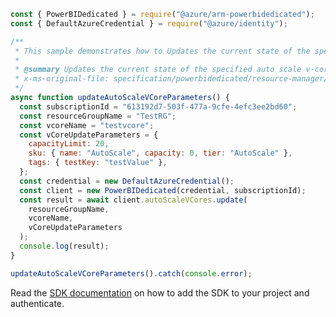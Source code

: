 ```javascript
const { PowerBIDedicated } = require("@azure/arm-powerbidedicated");
const { DefaultAzureCredential } = require("@azure/identity");

/**
 * This sample demonstrates how to Updates the current state of the specified auto scale v-core.
 *
 * @summary Updates the current state of the specified auto scale v-core.
 * x-ms-original-file: specification/powerbidedicated/resource-manager/Microsoft.PowerBIdedicated/stable/2021-01-01/examples/updateAutoScaleVCore.json
 */
async function updateAutoScaleVCoreParameters() {
  const subscriptionId = "613192d7-503f-477a-9cfe-4efc3ee2bd60";
  const resourceGroupName = "TestRG";
  const vcoreName = "testvcore";
  const vCoreUpdateParameters = {
    capacityLimit: 20,
    sku: { name: "AutoScale", capacity: 0, tier: "AutoScale" },
    tags: { testKey: "testValue" },
  };
  const credential = new DefaultAzureCredential();
  const client = new PowerBIDedicated(credential, subscriptionId);
  const result = await client.autoScaleVCores.update(
    resourceGroupName,
    vcoreName,
    vCoreUpdateParameters
  );
  console.log(result);
}

updateAutoScaleVCoreParameters().catch(console.error);
```

Read the [SDK documentation](https://github.com/Azure/azure-sdk-for-js/blob/%40azure%2Farm-powerbidedicated_3.0.1/sdk/powerbidedicated/arm-powerbidedicated/README.md) on how to add the SDK to your project and authenticate.
